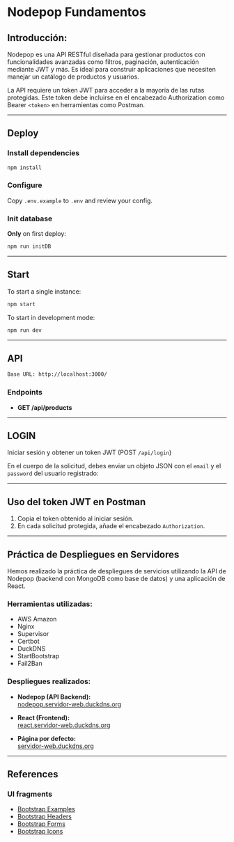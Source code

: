 # Nodepop Fundamentos

## Introducción:
Nodepop es una API RESTful diseñada para gestionar productos con funcionalidades avanzadas como filtros, paginación, autenticación mediante JWT y más. Es ideal para construir aplicaciones que necesiten manejar un catálogo de productos y usuarios.

La API requiere un token JWT para acceder a la mayoría de las rutas protegidas. Este token debe incluirse en el encabezado Authorization como Bearer `<token>` en herramientas como Postman.

---

## Deploy

### Install dependencies

```sh
npm install
```

### Configure

Copy `.env.example` to `.env` and review your config.

### Init database

**Only** on first deploy:

```sh
npm run initDB
```

---

## Start

To start a single instance:

```sh
npm start
```

To start in development mode:

```sh
npm run dev
```

---

## API

```sh
Base URL: http://localhost:3000/
```

### Endpoints

- **GET /api/products**

---

## LOGIN

Iniciar sesión y obtener un token JWT (POST `/api/login`)

En el cuerpo de la solicitud, debes enviar un objeto JSON con el `email` y el `password` del usuario registrado:

---

## Uso del token JWT en Postman

1. Copia el token obtenido al iniciar sesión.
2. En cada solicitud protegida, añade el encabezado `Authorization`.

---

## Práctica de Despliegues en Servidores

Hemos realizado la práctica de despliegues de servicios utilizando la API de Nodepop (backend con MongoDB como base de datos) y una aplicación de React.

### Herramientas utilizadas:

- AWS Amazon
- Nginx
- Supervisor
- Certbot
- DuckDNS
- StartBootstrap
- Fail2Ban

### Despliegues realizados:

- **Nodepop (API Backend):**  
  [nodepop.servidor-web.duckdns.org]( https://react.servidor-web.duckdns.org )

- **React (Frontend):**  
  [react.servidor-web.duckdns.org]( https://react.servidor-web.duckdns.org )

- **Página por defecto:**  
  [servidor-web.duckdns.org]( https://servidor-web.duckdns.org )

---

## References

### UI fragments

- [Bootstrap Examples](https://getbootstrap.com/docs/5.3/examples/)
- [Bootstrap Headers](https://getbootstrap.com/docs/5.3/examples/headers/)
- [Bootstrap Forms](https://getbootstrap.com/docs/5.3/forms/form-control/)
- [Bootstrap Icons](https://icons.getbootstrap.com/#install)
